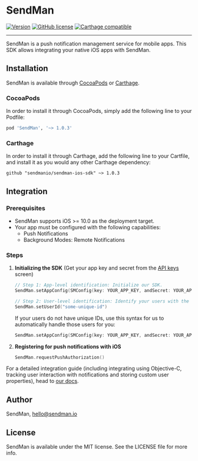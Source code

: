 # SendMan

[![Version](https://img.shields.io/cocoapods/v/SendMan.svg?style=flat)](https://cocoapods.org/pods/SendMan)
[![GitHub license](https://img.shields.io/badge/license-MIT-lightgrey.svg)](https://raw.githubusercontent.com/sendmanio/sendman-ios-sdk/master/LICENSE.md)
[![Carthage compatible](https://img.shields.io/badge/Carthage-compatible-4BC51D.svg)](https://github.com/Carthage/Carthage)

---

SendMan is a push notification management service for mobile apps. This SDK allows integrating your native iOS apps with SendMan. 

## Installation

SendMan is available through [CocoaPods](https://cocoapods.org) or [Carthage](https://github.com/Carthage/Carthage). 

### CocoaPods

In order to install it through CocoaPods, simply add the following line to your Podfile:

```ruby
pod 'SendMan', '~> 1.0.3'
```

### Carthage

In order to install it through Carthage, add the following line to your Cartfile, and install it as you would any other Carthage dependency:
```
github "sendmanio/sendman-ios-sdk" ~> 1.0.3
```

## Integration

### Prerequisites

* SendMan supports iOS >= 10.0 as the deployment target.
* Your app must be configured with the following capabilities:
    * Push Notifications
    * Background Modes: Remote Notifications

### Steps

1. **Initializing the SDK** (Get your app key and secret from the [API keys](https://console.sendman.io/applications/current/keys) screen) 

    ``` Swift
    // Step 1: App-level identification: Initialize our SDK.
    SendMan.setAppConfig(SMConfig(key: YOUR_APP_KEY, andSecret: YOUR_APP_SECRET)!)

    // Step 2: User-level identification: Identify your users with the unique ID your application uses to identify users.
    SendMan.setUserId("some-unique-id")
    ```

    If your users do not have unique IDs, use this syntax for us to automatically handle those users for you:


    ``` Swift
    SendMan.setAppConfig(SMConfig(key: YOUR_APP_KEY, andSecret: YOUR_APP_SECRET, autoGenerateUsers: true)!)
    ```

2. **Registering for push notifications with iOS**

    ``` Swift
    SendMan.requestPushAuthorization()
    ```

For a detailed integration guide (including integrating using Objective-C, tracking user interaction with notifications and storing custom user properties), head to [our docs](https://docs.sendman.io/mobile-integration/ios).

## Author

SendMan, hello@sendman.io

## License

SendMan is available under the MIT license. See the LICENSE file for more info.
